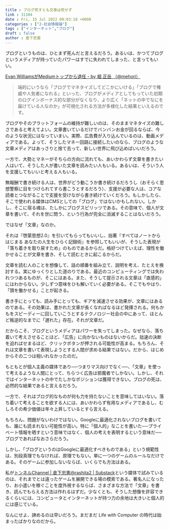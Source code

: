 ```yaml
---
title : ブログ死すとも文章は死せず
link : 31104
date : Fri, 15 Jul 2022 09:03:18 +0000
categories : ["2-社会情報論"]
tags : ["インターネット","ブログ"]
draft : false
author : 倉下忠憲
---
```


ブログというものは、ひとまず死んだと言えるだろう。あるいは、かつてブログというメディアが持っていたパワーはすでに失われてしまった、と言ってもいい。

<a href="https://mehori.substack.com/p/future-of-blog-medium?utm_source=substack&utm_medium=email">Evan WilliamsがMediumトップから退任 - by 堀 正岳 （@mehori）</a>

<blockquote>
端的にいうなら「ブログでマネタイズしてどこかにいける」「ブログで権威や人気者になれる」といった、ブログがメディアとしてもっていた初期のログインボーナス的な部分がなくなり、より広く「ネットの中でなにを届けている人なのか」が可視化される方法が多様化した結果といえるのです。
</blockquote>

ブログやそのプラットフォームの維持が難しいのは、そのままマネタイズの難しさであると考えてよい。文章書いているだけでバンバンお金が回るならば、今のような状況にはなっていまい。実際、広告費が入り込んでいるのは、動画メディアである。よって、そうしたマネー回路に接続したいのなら、ブログのような文章メディアはあっさりと捨て去って、新しい世界に飛び込めばいいだろう。

一方で、大勢とマネーがそちらの方向に流れても、あいかわらず文章を書きたい人はいて、そうした人が書いた文章を読みたい人もいる。あるいは、そういう人を支援してもいいと考える人もいる。

無報酬で書き続ける人は、世界がどう動こうか書き続けるだろうし（おそらく思想警察に目をつけられてすら書こうとするだろう）、支援が必要な人は、コアな読者とつながることで支援を受けながら書き続けていくだろう。もしかしたら、そこで使われる媒体はCMSとしての「ブログ」ではないかもしれない。しかし、そこに宿る魂は、たしかにブログスピリッツである。その意味で、個人が文章を書いて、それを世に問う、という行為が完全に消滅することはないだろう。

ではなぜ「文章」なのか。

それは『啓蒙思想2.0』を引いてもらってもいいし、拙著『すべてはノートからはじまる あなたの人生をひらく記録術』を参照してもいいが、そうした表現が「落ち着きを取り戻すため」のものであるからだ。格好つけていえば、理性を働かせることが文章を書き、そして読むときに起こるからだ。

文章を読む人のことを想像して、話の順番を組み立て、説明を考え、たとえを検討する。実にゆっくりとした道のりである。最近のコンピューティングでは失われつつあるものが、そこにはある。また、そうして提示される文章は「直感的」にはわからない。少しずつ意味をひも解いていく必要がある。そこでもやはり、「頭を働かせる」ことが起きる。

書き手にとっても、読み手にとっても、ギアを減速させる効果が、文章にはあるのである。その効果は、書かれた文章が長くなればなるほど発揮される。何もかもをスピーディーに回していこうとするテクノロジー社会の中にあって、ほとんど叛逆的なまでに「遅れた」存在。それが文章だ。

だからこそ、ブログというメディアはパワーを失ってしまった。なぜなら、落ち着いて考えさせることほど、「広告」に向かないものはないからだ。拙速の決断を迫ればせまるほど、クリックボタンが押される可能性が高まる。もちろん、それは文章を書いて表現しようとする人間が求める結果ではない。だから、はじめからその二つは相いれなかったのだ。

もともとが個人主義の媒体であり──つまりマス向けでなく──、「文章」を使って考えるような人間にとって、ちらつく広告は邪魔者でしかない。しかし、それではインターネットの中でたしかなポジションは獲得できない。ブログの死は、必然的な結果であると言えるだろう。

一方で、それはブログ的なものが何も力を持たないことを意味してはいない。落ち着いて考えることを欲する人には、あいかわらず有用なメディアであるし、むしろその希少価値は年々上昇しているとすら言える。

もちろん、問題がないわけではない。Googleに最適化されないブログを書いても、誰にも読まれない可能性が高い。特に「個人的」なことを書いた──プライベート情報を晒すという意味ではなく、個人の考えを表明するという意味だ──ブログであればなおさらだろう。

しかし、「ブログというのはGoogleに最適化すべきものである」という規範性は、別段真理でもなければ、原理でもない。単に一つのゲームのルールなだけである。そのゲームに参加しないならば、いくらでも方法はある。

私が<a href="https://tunnellingchannel.substack.com/">トンネルChannel | 倉下忠憲@rashita2 | Substack</a>という媒体で試みているのは、それまでとは違ったゲームを展開できる場の模索である。著名人になったり、お小遣いを稼ぐことを度外視するならば、さまざまな方法で「文章」を書き、読んでもらえる方法は作れるはずだ。少なくとも、そうした想像を許容できるくらいには、コンピュータとインターネットが持つ力の余地は大きいと個人的には感じている。

なんにせよ、諦めるのは早いだろう。まだまだ Life with Computer の時代は始まったばかりなのだから。